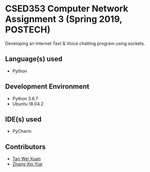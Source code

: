 # CSED353 Computer Network Assignment 3 (Spring 2019, POSTECH)

Developing an Internet Text & Voice chatting program using sockets.

## Language(s) used
* Python

## Development Environment
* Python 3.6.7
* Ubuntu 18.04.2

## IDE(s) used
* PyCharm

## Contributors
* [Tan Wei Xuan](https://github.com/jermsinarocket)
* [Zhang Xin Yue](https://github.com/zsemon)
